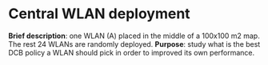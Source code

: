# Central WLAN deployment

**Brief description**: one WLAN (A) placed in the middle of a 100x100 m2 map. The rest 24 WLANs are randomly deployed.
**Purpose**: study what is the best DCB policy a WLAN should pick in order to improved its own performance.